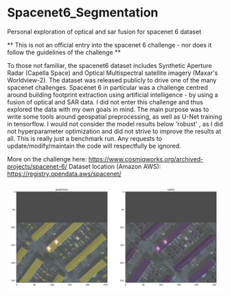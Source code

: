 # Spacenet6_Segmentation
Personal exploration of optical and sar fusion for spacenet 6 dataset 

** This is not an official entry into the spacenet 6 challenge - nor does it follow the guidelines of the challenge ** 

To those not familiar, the spacenet6 dataset includes Synthetic Aperture Radar (Capella Space) and Optical Multispectral satellite imagery (Maxar's Worldview-2). 
The dataset was released publicly to drive one of the many spacenet challenges. Spacenet 6 in particular was a challenge centred around building footprint extraction using artificial intelligence - by using a fusion of optical and SAR data. I did not enter this challenge and thus explored the data with my own goals in mind. The main purpose was to write some tools around geospatial preprocessing, as well as U-Net training in tensorflow. I would not consider the model results below 'robust' , as I did not hyperparameter optimization and did not strive to improve the results at all. This is really just a benchmark run. Any requests to update/modify/maintain the code will respectfully be ignored.

More on the challenge here: https://www.cosmiqworks.org/archived-projects/spacenet-6/
Dataset location (Amazon AWS): https://registry.opendata.aws/spacenet/

![Alt text](/figures/Figure_1.jpg?raw=true "test")
